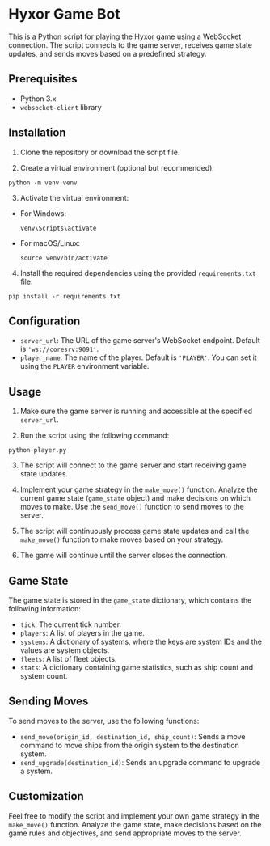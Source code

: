 # Hyxor Game Bot

This is a Python script for playing the Hyxor game using a WebSocket connection. The script connects to the game server, receives game state updates, and sends moves based on a predefined strategy.

## Prerequisites

- Python 3.x
- `websocket-client` library

## Installation

1. Clone the repository or download the script file.

2. Create a virtual environment (optional but recommended):

`python -m venv venv`

3. Activate the virtual environment:
- For Windows:
  ```
  venv\Scripts\activate
  ```
- For macOS/Linux:
  ```
  source venv/bin/activate
  ```

4. Install the required dependencies using the provided `requirements.txt` file:

`pip install -r requirements.txt`

## Configuration

- `server_url`: The URL of the game server's WebSocket endpoint. Default is `'ws://coresrv:9091'`.
- `player_name`: The name of the player. Default is `'PLAYER'`. You can set it using the `PLAYER` environment variable.

## Usage

1. Make sure the game server is running and accessible at the specified `server_url`.

2. Run the script using the following command:

`python player.py`


3. The script will connect to the game server and start receiving game state updates.

4. Implement your game strategy in the `make_move()` function. Analyze the current game state (`game_state` object) and make decisions on which moves to make. Use the `send_move()` function to send moves to the server.

5. The script will continuously process game state updates and call the `make_move()` function to make moves based on your strategy.

6. The game will continue until the server closes the connection.

## Game State

The game state is stored in the `game_state` dictionary, which contains the following information:

- `tick`: The current tick number.
- `players`: A list of players in the game.
- `systems`: A dictionary of systems, where the keys are system IDs and the values are system objects.
- `fleets`: A list of fleet objects.
- `stats`: A dictionary containing game statistics, such as ship count and system count.

## Sending Moves

To send moves to the server, use the following functions:

- `send_move(origin_id, destination_id, ship_count)`: Sends a move command to move ships from the origin system to the destination system.
- `send_upgrade(destination_id)`: Sends an upgrade command to upgrade a system.

## Customization

Feel free to modify the script and implement your own game strategy in the `make_move()` function. Analyze the game state, make decisions based on the game rules and objectives, and send appropriate moves to the server.

